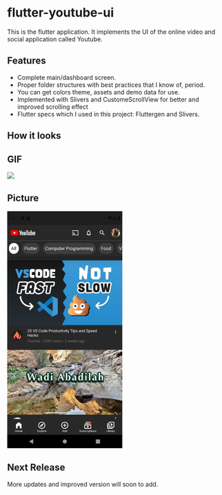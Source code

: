 # flutter-youtube-ui

This is the flutter application. It implements the UI of the online video and social application called Youtube.

## Features

- Complete main/dashboard screen.
- Proper folder structures with best practices that I know of, period.
- You can get colors theme, assets and demo data for use.
- Implemented with Slivers and CustomeScrollView for better and improved scrolling effect
- Flutter specs which I used in this project: Fluttergen and Slivers.

## How it looks

## GIF

<img src="h(https://github.com/Insha-Siddiquii/flutter-youtube-ui/blob/master/youtube.gif"  height="550">

## Picture

<img src="https://github.com/Insha-Siddiquii/flutter-youtube-ui/blob/master/youtube_ss.png"  height="550">

## Next Release

More updates and improved version will soon to add.
